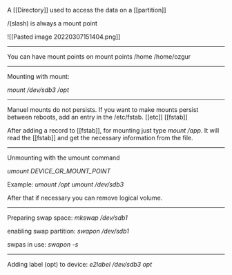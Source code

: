 A [[Directory]] used to access the data on a [[partition]]

/(slash) is always a mount point

![[Pasted image 20220307151404.png]]

-------------------
You can have mount points on mount points
/home
/home/ozgur

-------------------------------------------

Mounting with mount:

*mount /dev/sdb3 /opt*

----------------------
Manuel mounts do not persists. If you want to make mounts persist between reboots, add an entry in the /etc/fstab. [[etc]] [[fstab]]

After adding a record to [[fstab]], for mounting just type *mount /app*. It will read the [[fstab]] and get the necessary information from the file.

---------------------------------------

Unmounting with the umount command

*umount DEVICE_OR_MOUNT_POINT*

Example:
*umount /opt*
*umount /dev/sdb3*


After that if necessary you can remove logical volume.

-----------------------------------
Preparing swap space:
*mkswap /dev/sdb1*

enabling swap partition:
*swapon /dev/sdb1*

swpas in use:
*swapon -s*

----------------------
Adding label (opt) to device:
*e2label /dev/sdb3 opt*